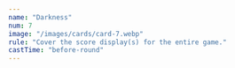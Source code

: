 ```yaml
---
name: "Darkness"
num: 7
image: "/images/cards/card-7.webp"
rule: "Cover the score display(s) for the entire game."
castTime: "before-round"
---
```


